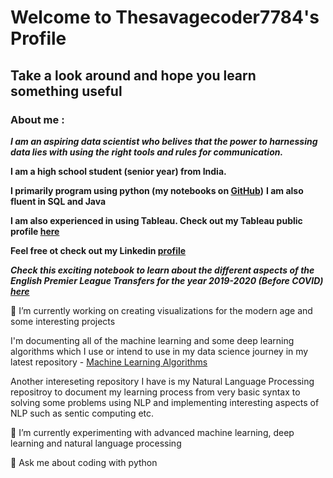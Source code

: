 # Welcome to Thesavagecoder7784's Profile 
## Take a look around and hope you learn something useful
### About me :
***I am an aspiring data scientist who belives that the power to harnessing data lies with using the right tools and rules for communication.***

**I am a high school student (senior year) from India.**

**I primarily program using python (my notebooks on [GitHub](https://github.com/Thesavagecoder7784/Statistical-Data-Analysis-With-Pandas))**
**I am also fluent in SQL and Java**

**I am also experienced in using Tableau. Check out my Tableau public profile [here](https://public.tableau.com/profile/prabhat6777#!/)**

**Feel free ot check out my Linkedin [profile](https://www.linkedin.com/in/prabhat-palraj-237719172/)**

***Check this exciting notebook to learn about the different aspects of the English Premier League Transfers for the year 2019-2020 (Before COVID) [here](https://github.com/Thesavagecoder7784/Statistical-Data-Analysis-With-Pandas/blob/master/English%20Premier%20League%20Transfers%20Analysis%202019-20.ipynb)***

🔭 I’m currently working on creating visualizations for the modern age and some interesting projects

I'm documenting all of the machine learning and some deep learning algorithms which I use or intend to use in my data science journey in my latest repository - [Machine Learning Algorithms](https://github.com/Thesavagecoder7784/Machine-Learning-Algorthims)

Another intereseting repository I have is my Natural Language Processing repositroy to document my learning process from very basic syntax to solving some problems using NLP and implementing interesting aspects of NLP such as sentic computing etc.

🌱 I’m currently experimenting with advanced machine learning, deep learning and natural language processing

💬 Ask me about coding with python
